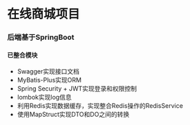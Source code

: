 # 在线商城项目

### 后端基于SpringBoot
#### 已整合模块
+ Swagger实现接口文档
+ MyBatis-Plus实现ORM
+ Spring Security + JWT实现登录和权限控制
+ lombok实现log信息
+ 利用Redis实现数据缓存，实现整合Redis操作的RedisService
+ 使用MapStruct实现DTO和DO之间的转换